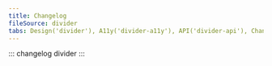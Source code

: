 ```yaml
---
title: Changelog
fileSource: divider
tabs: Design('divider'), A11y('divider-a11y'), API('divider-api'), Changelog('divider-changelog')
---
```


::: changelog divider :::
